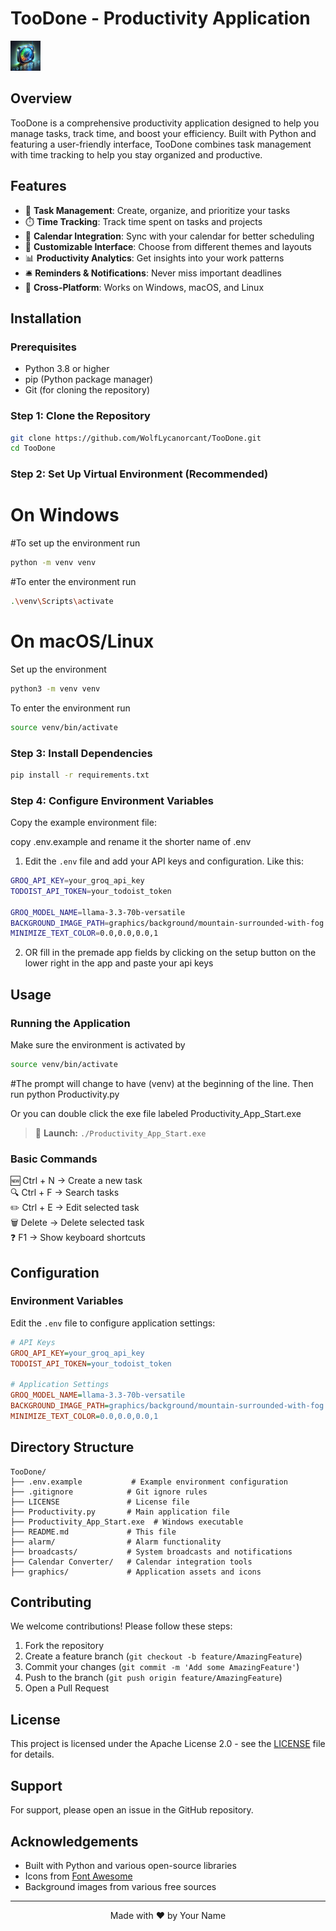 # TooDone - Productivity Application

![TooDone Logo](graphics/icon/app_icon/produce.png)

## Overview

TooDone is a comprehensive productivity application designed to help you manage tasks, track time, and boost your efficiency. Built with Python and featuring a user-friendly interface, TooDone combines task management with time tracking to help you stay organized and productive.

## Features

- 🎯 **Task Management**: Create, organize, and prioritize your tasks
- ⏱️ **Time Tracking**: Track time spent on tasks and projects
- 📅 **Calendar Integration**: Sync with your calendar for better scheduling
- 🎨 **Customizable Interface**: Choose from different themes and layouts
- 📊 **Productivity Analytics**: Get insights into your work patterns
- 🛎️ **Reminders & Notifications**: Never miss important deadlines
- 🔄 **Cross-Platform**: Works on Windows, macOS, and Linux


## Installation


### Prerequisites
- Python 3.8 or higher
- pip (Python package manager)
- Git (for cloning the repository)

### Step 1: Clone the Repository
```bash
git clone https://github.com/WolfLycanorcant/TooDone.git
cd TooDone
```

### Step 2: Set Up Virtual Environment (Recommended)

# On Windows
#To set up the environment run

```bash
python -m venv venv
```

#To enter the environment run

```bash
.\venv\Scripts\activate
```




# On macOS/Linux

Set up the environment

```bash
python3 -m venv venv
```

To enter the environment run

```bash
source venv/bin/activate
```



### Step 3: Install Dependencies

```bash
pip install -r requirements.txt
```

### Step 4: Configure Environment Variables

Copy the example environment file:

copy .env.example and rename it the shorter name of .env


1. Edit the `.env` file and add your API keys and configuration. Like this:

```bash
GROQ_API_KEY=your_groq_api_key 
TODOIST_API_TOKEN=your_todoist_token

GROQ_MODEL_NAME=llama-3.3-70b-versatile 
BACKGROUND_IMAGE_PATH=graphics/background/mountain-surrounded-with-fog.jpg 
MINIMIZE_TEXT_COLOR=0.0,0.0,0.0,1
```


      
2. OR fill in the premade app fields by clicking on the setup button on the lower right in the app and paste your api keys

## Usage

### Running the Application
Make sure the environment is activated by

```bash
source venv/bin/activate
```


#The prompt will change to have (venv) at the beginning of the line. Then run
python Productivity.py


Or you can double click the exe file labeled Productivity_App_Start.exe

> 🔘 **Launch:** `./Productivity_App_Start.exe`


### Basic Commands

🆕  Ctrl + N  →  Create a new task  
🔍  Ctrl + F  →  Search tasks  
✏️  Ctrl + E  →  Edit selected task  
🗑️  Delete    →  Delete selected task  
❓  F1         →  Show keyboard shortcuts

## Configuration

### Environment Variables

Edit the `.env` file to configure application settings:

```ini
# API Keys
GROQ_API_KEY=your_groq_api_key
TODOIST_API_TOKEN=your_todoist_token

# Application Settings
GROQ_MODEL_NAME=llama-3.3-70b-versatile
BACKGROUND_IMAGE_PATH=graphics/background/mountain-surrounded-with-fog.jpg
MINIMIZE_TEXT_COLOR=0.0,0.0,0.0,1
```

## Directory Structure

```
TooDone/
├── .env.example           # Example environment configuration
├── .gitignore            # Git ignore rules
├── LICENSE               # License file
├── Productivity.py       # Main application file
├── Productivity_App_Start.exe  # Windows executable
├── README.md             # This file
├── alarm/                # Alarm functionality
├── broadcasts/           # System broadcasts and notifications
├── Calendar Converter/   # Calendar integration tools
├── graphics/             # Application assets and icons
```

## Contributing

We welcome contributions! Please follow these steps:

1. Fork the repository
2. Create a feature branch (`git checkout -b feature/AmazingFeature`)
3. Commit your changes (`git commit -m 'Add some AmazingFeature'`)
4. Push to the branch (`git push origin feature/AmazingFeature`)
5. Open a Pull Request

## License

This project is licensed under the Apache License 2.0 - see the [LICENSE](LICENSE) file for details.

## Support

For support, please open an issue in the GitHub repository.

## Acknowledgements

- Built with Python and various open-source libraries
- Icons from [Font Awesome](https://fontawesome.com/)
- Background images from various free sources

---

<div align="center">
  Made with ❤️ by Your Name
</div>
